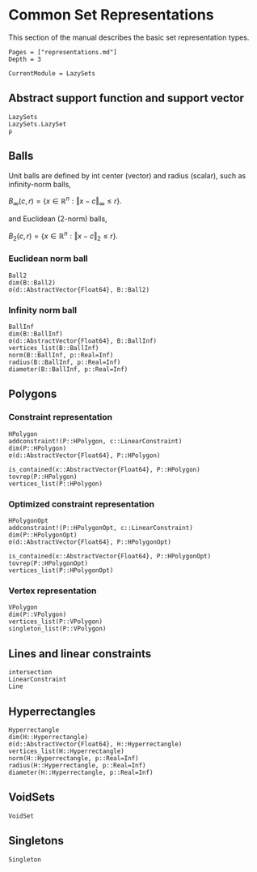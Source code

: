 # Common Set Representations

This section of the manual describes the basic set representation types.

```@contents
Pages = ["representations.md"]
Depth = 3
```

```@meta
CurrentModule = LazySets
```

## Abstract support function and support vector

```@docs
LazySets
LazySets.LazySet
ρ
```

## Balls

Unit balls are defined by int center (vector) and radius (scalar), such as
infinity-norm balls,

$B_\infty(c, r) = \{ x ∈ \mathbb{R}^n : \Vert x - c\Vert_\infty \leq r \}.$

and Euclidean (2-norm) balls,

$B_2(c, r) = \{ x ∈ \mathbb{R}^n : \Vert x - c\Vert_2 \leq r \}.$

### Euclidean norm ball

```@docs
Ball2
dim(B::Ball2)
σ(d::AbstractVector{Float64}, B::Ball2)
```

### Infinity norm ball

```@docs
BallInf
dim(B::BallInf)
σ(d::AbstractVector{Float64}, B::BallInf)
vertices_list(B::BallInf)
norm(B::BallInf, p::Real=Inf)
radius(B::BallInf, p::Real=Inf)
diameter(B::BallInf, p::Real=Inf)
```

## Polygons

### Constraint representation

```@docs
HPolygon
addconstraint!(P::HPolygon, c::LinearConstraint)
dim(P::HPolygon)
σ(d::AbstractVector{Float64}, P::HPolygon)

is_contained(x::AbstractVector{Float64}, P::HPolygon)
tovrep(P::HPolygon)
vertices_list(P::HPolygon)
```

### Optimized constraint representation

```@docs
HPolygonOpt
addconstraint!(P::HPolygonOpt, c::LinearConstraint)
dim(P::HPolygonOpt)
σ(d::AbstractVector{Float64}, P::HPolygonOpt)

is_contained(x::AbstractVector{Float64}, P::HPolygonOpt)
tovrep(P::HPolygonOpt)
vertices_list(P::HPolygonOpt)
```

### Vertex representation

```@docs
VPolygon
dim(P::VPolygon)
vertices_list(P::VPolygon)
singleton_list(P::VPolygon)
```

## Lines and linear constraints

```@docs
intersection
LinearConstraint
Line
```

## Hyperrectangles

```@docs
Hyperrectangle
dim(H::Hyperrectangle)
σ(d::AbstractVector{Float64}, H::Hyperrectangle)
vertices_list(H::Hyperrectangle)
norm(H::Hyperrectangle, p::Real=Inf)
radius(H::Hyperrectangle, p::Real=Inf)
diameter(H::Hyperrectangle, p::Real=Inf)
```

## VoidSets

```@docs
VoidSet
```

## Singletons

```@docs
Singleton
```
